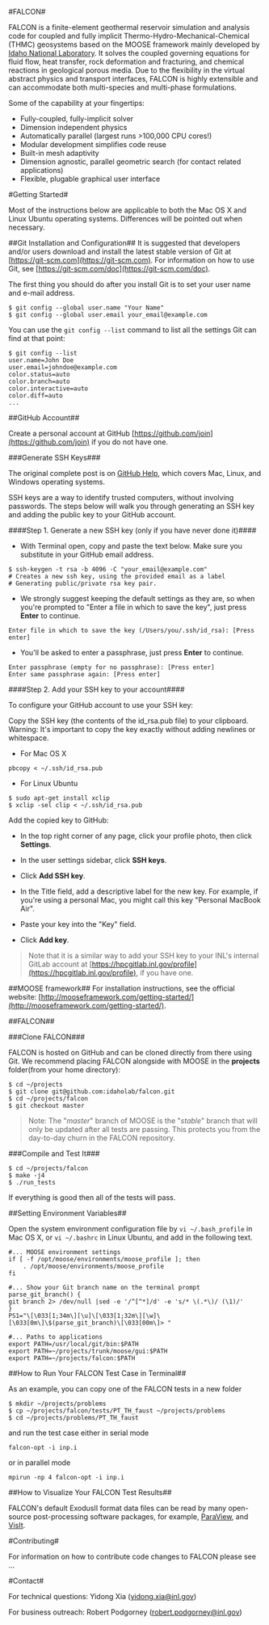 #FALCON#

FALCON is a finite-element geothermal reservoir simulation and analysis code for coupled and fully implicit Thermo-Hydro-Mechanical-Chemical (THMC) geosystems based on the MOOSE framework mainly developed by [Idaho National Laboratory](http://www.inl.gov). It solves the coupled governing equations for fluid flow, heat transfer, rock deformation and fracturing, and chemical reactions in geological porous media. Due to the flexibility in the virtual abstract physics and transport interfaces, FALCON is highly extensible and can accommodate both multi-species and multi-phase formulations.

Some of the capability at your fingertips:

* Fully-coupled, fully-implicit solver
* Dimension independent physics
* Automatically parallel (largest runs >100,000 CPU cores!)
* Modular development simplifies code reuse
* Built-in mesh adaptivity
* Dimension agnostic, parallel geometric search (for contact related applications)
* Flexible, plugable graphical user interface


#Getting Started#

Most of the instructions below are applicable to both the Mac OS X and Linux Ubuntu operating systems. Differences will be pointed out when necessary.

##Git Installation and Configuration##
It is suggested that developers and/or users download and install the latest stable version of Git at [https://git-scm.com](https://git-scm.com). For information on how to use Git, see [https://git-scm.com/doc](https://git-scm.com/doc).

The first thing you should do after you install Git is to set your user name and e-mail address.

```
$ git config --global user.name "Your Name"
$ git config --global user.email your_email@example.com
```

You can use the `git config --list` command to list all the settings Git can find at that point:

```
$ git config --list
user.name=John Doe
user.email=johndoe@example.com
color.status=auto
color.branch=auto
color.interactive=auto
color.diff=auto
...
```

##GitHub Account##

Create a personal account at GitHub [https://github.com/join](https://github.com/join) if you do not have one.

###Generate SSH Keys###

The original complete post is on [GitHub Help](https://help.github.com/articles/generating-ssh-keys/#platform-mac), which covers Mac, Linux, and Windows operating systems.

SSH keys are a way to identify trusted computers, without involving passwords. The steps below will walk you through generating an SSH key and adding the public key to your GitHub account.

####Step 1. Generate a new SSH key (only if you have never done it)####

* With Terminal open, copy and paste the text below. Make sure you substitute in your GitHub email address.

```
$ ssh-keygen -t rsa -b 4096 -C "your_email@example.com"
# Creates a new ssh key, using the provided email as a label
# Generating public/private rsa key pair.
```

* We strongly suggest keeping the default settings as they are, so when you're prompted to "Enter a file in which to save the key", just press **Enter** to continue.

```
Enter file in which to save the key (/Users/you/.ssh/id_rsa): [Press enter]
```

* You'll be asked to enter a passphrase, just press **Enter** to continue.

```
Enter passphrase (empty for no passphrase): [Press enter]
Enter same passphrase again: [Press enter]
```

####Step 2. Add your SSH key to your account####

To configure your GitHub account to use your SSH key:

Copy the SSH key (the contents of the id_rsa.pub file) to your clipboard. Warning: It's important to copy the key exactly without adding newlines or whitespace.

* For Mac OS X

```
pbcopy < ~/.ssh/id_rsa.pub
```

* For Linux Ubuntu

```
$ sudo apt-get install xclip
$ xclip -sel clip < ~/.ssh/id_rsa.pub
```

Add the copied key to GitHub:

* In the top right corner of any page, click your profile photo, then click **Settings**.

* In the user settings sidebar, click **SSH keys**.

* Click **Add SSH key**.

* In the Title field, add a descriptive label for the new key. For example, if you're using a personal Mac, you might call this key "Personal MacBook Air".

* Paste your key into the "Key" field.

* Click **Add key**.

> Note that it is a similar way to add your SSH key to your INL's internal GitLab account at [https://hpcgitlab.inl.gov/profile](https://hpcgitlab.inl.gov/profile), if you have one.


##MOOSE framework##
For installation instructions, see the official website: [http://mooseframework.com/getting-started/](http://mooseframework.com/getting-started/).

##FALCON##

###Clone FALCON###

FALCON is hosted on GitHub and can be cloned directly from there using Git. We recommend placing FALCON alongside with MOOSE in the **projects** folder(from your home directory):

```
$ cd ~/projects
$ git clone git@github.com:idaholab/falcon.git 
$ cd ~/projects/falcon
$ git checkout master 
```

> Note: The "*master*" branch of MOOSE is the "*stable*" branch that will only be updated after all tests are passing. This protects you from the day-to-day churn in the FALCON repository.

###Compile and Test It###

```
$ cd ~/projects/falcon
$ make -j4
$ ./run_tests
```

If everything is good then all of the tests will pass.


##Setting Environment Variables##

Open the system environment configuration file by `vi ~/.bash_profile` in Mac OS X, or `vi ~/.bashrc` in Linux Ubuntu, and add in the following text.

```
#... MOOSE environment settings
if [ -f /opt/moose/environments/moose_profile ]; then
    . /opt/moose/environments/moose_profile
fi

#... Show your Git branch name on the terminal prompt
parse_git_branch() {
git branch 2> /dev/null |sed -e '/^[^*]/d' -e 's/* \(.*\)/ (\1)/'
}
PS1="\[\033[1;34m\][\u]\[\033[1;32m\][\w]\[\033[0m\]\$(parse_git_branch)\[\033[00m\]> "

#... Paths to applications
export PATH=/usr/local/git/bin:$PATH
export PATH=~/projects/trunk/moose/gui:$PATH
export PATH=~/projects/falcon:$PATH
```


##How to Run Your FALCON Test Case in Terminal##

As an example, you can copy one of the FALCON tests in a new folder

```
$ mkdir ~/projects/problems
$ cp ~/projects/falcon/tests/PT_TH_faust ~/projects/problems
$ cd ~/projects/problems/PT_TH_faust
```

and run the test case either in serial mode

```
falcon-opt -i inp.i
```

or in parallel mode

```
mpirun -np 4 falcon-opt -i inp.i
```


##How to Visualize Your FALCON Test Results##

FALCON's default ExodusII format data files can be read by many open-source post-processing software packages, for example, [ParaView](http://www.paraview.org/), and [VisIt](https://wci.llnl.gov/simulation/computer-codes/visit/).


#Contributing#

For information on how to contribute code changes to FALCON please see ...

#Contact#

For technical questions: Yidong Xia ([yidong.xia@inl.gov](yidong.xia@inl.gov))

For business outreach: Robert Podgorney ([robert.podgorney@inl.gov](robert.podgorney@inl.gov))